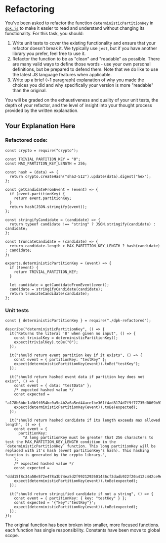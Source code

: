 # Refactoring

You've been asked to refactor the function `deterministicPartitionKey` in [`dpk.js`](dpk.js) to make it easier to read and understand without changing its functionality. For this task, you should:

1. Write unit tests to cover the existing functionality and ensure that your refactor doesn't break it. We typically use `jest`, but if you have another library you prefer, feel free to use it.
2. Refactor the function to be as "clean" and "readable" as possible. There are many valid ways to define those words - use your own personal definitions, but be prepared to defend them. Note that we do like to use the latest JS language features when applicable.
3. Write up a brief (~1 paragraph) explanation of why you made the choices you did and why specifically your version is more "readable" than the original.

You will be graded on the exhaustiveness and quality of your unit tests, the depth of your refactor, and the level of insight into your thought process provided by the written explanation.

## Your Explanation Here

### Refactored code:

```JS
const crypto = require("crypto");

const TRIVIAL_PARTITION_KEY = "0";
const MAX_PARTITION_KEY_LENGTH = 256;

const hash = (data) => {
  return crypto.createHash("sha3-512").update(data).digest("hex");
};

const getCandidateFromEvent = (event) => {
  if (event.partitionKey) {
    return event.partitionKey;
  }
  return hash(JSON.stringify(event));
};

const stringifyCandidate = (candidate) => {
  return typeof candidate !== "string" ? JSON.stringify(candidate) : candidate;
};

const truncateCandidate = (candidate) => {
  return candidate.length > MAX_PARTITION_KEY_LENGTH ? hash(candidate) : candidate;
};

exports.deterministicPartitionKey = (event) => {
  if (!event) {
    return TRIVIAL_PARTITION_KEY;
  }

  let candidate = getCandidateFromEvent(event);
  candidate = stringifyCandidate(candidate);
  return truncateCandidate(candidate);
};
```

### Unit tests

```JS
const { deterministicPartitionKey } = require("./dpk-refactored");

describe("deterministicPartitionKey", () => {
  it("Returns the literal '0' when given no input", () => {
    const trivialKey = deterministicPartitionKey();
    expect(trivialKey).toBe("0");
  });

  it("should return event partition key if it exists", () => {
    const event = { partitionKey: "testKey" };
    expect(deterministicPartitionKey(event)).toBe("testKey");
  });

  it("should return hashed event data if partition key does not exist", () => {
    const event = { data: "testData" };
    /* expected hashed value */
    const expected =
      "a178b6bbc1a3b9f054bc0a5c4b2a6a5ed44ace1be361f4ad8174d7f9f77735d0069b93f34de0cb90fd8fefd8d973b29b6a7c4395a96f2397a8708531d6f49940";
    expect(deterministicPartitionKey(event)).toBe(expected);
  });

  it("should return hashed candidate if its length exceeds max allowed length", () => {
    const event = {
      partitionKey:
        "A long partitionKey must be greater that 256 characters to test the MAX_PARTITION_KEY_LENGTH condition in the `deterministicPartitionKey` function. This long partitionKey will be replaced with it's hash (event partitionKey's hash). This hashing function is generated by the crypto library.",
    };
    /* expected hashed value */
    const expected =
      "ddd15f8c34a50e572e478a3b74ea5d2f9921292601436cf3dadb922f20a412c442ce9ef6b255b8c4d4f5bb9e1a609b7d75fa1b8b40eea5856fffc57a463f80c1";
    expect(deterministicPartitionKey(event)).toBe(expected);
  });

  it("should return stringified candidate if not a string", () => {
    const event = { partitionKey: { key: "testKey" } };
    const expected = '{"key":"testKey"}';
    expect(deterministicPartitionKey(event)).toBe(expected);
  });
});
```

The original function has been broken into smaller, more focused functions. each function has single responsibility. Constants have been move to global scope.
